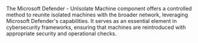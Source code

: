 The Microsoft Defender - UnIsolate Machine component offers a controlled method to reunite isolated machines with the broader network, leveraging Microsoft Defender's capabilities. It serves as an essential element in cybersecurity frameworks, ensuring that machines are reintroduced with appropriate security and operational checks.
